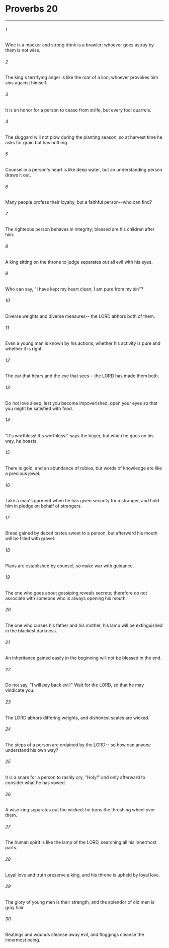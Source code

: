 # Proverbs 20
***



###### 1 
Wine is a mocker and strong drink is a brawler; whoever goes astray by them is not wise. 

###### 2 
The king's terrifying anger is like the roar of a lion; whoever provokes him sins against himself. 

###### 3 
It is an honor for a person to cease from strife, but every fool quarrels. 

###### 4 
The sluggard will not plow during the planting season, so at harvest time he asks for grain but has nothing. 

###### 5 
Counsel in a person's heart is like deep water, but an understanding person draws it out. 

###### 6 
Many people profess their loyalty, but a faithful person--who can find? 

###### 7 
The righteous person behaves in integrity; blessed are his children after him. 

###### 8 
A king sitting on the throne to judge separates out all evil with his eyes. 

###### 9 
Who can say, "I have kept my heart clean; I am pure from my sin"? 

###### 10 
Diverse weights and diverse measures-- the LORD abhors both of them. 

###### 11 
Even a young man is known by his actions, whether his activity is pure and whether it is right. 

###### 12 
The ear that hears and the eye that sees-- the LORD has made them both. 

###### 13 
Do not love sleep, lest you become impoverished; open your eyes so that you might be satisfied with food. 

###### 14 
"It's worthless! It's worthless!" says the buyer, but when he goes on his way, he boasts. 

###### 15 
There is gold, and an abundance of rubies, but words of knowledge are like a precious jewel. 

###### 16 
Take a man's garment when he has given security for a stranger, and hold him in pledge on behalf of strangers. 

###### 17 
Bread gained by deceit tastes sweet to a person, but afterward his mouth will be filled with gravel. 

###### 18 
Plans are established by counsel, so make war with guidance. 

###### 19 
The one who goes about gossiping reveals secrets; therefore do not associate with someone who is always opening his mouth. 

###### 20 
The one who curses his father and his mother, his lamp will be extinguished in the blackest darkness. 

###### 21 
An inheritance gained easily in the beginning will not be blessed in the end. 

###### 22 
Do not say, "I will pay back evil!" Wait for the LORD, so that he may vindicate you. 

###### 23 
The LORD abhors differing weights, and dishonest scales are wicked. 

###### 24 
The steps of a person are ordained by the LORD-- so how can anyone understand his own way? 

###### 25 
It is a snare for a person to rashly cry, "Holy!" and only afterward to consider what he has vowed. 

###### 26 
A wise king separates out the wicked; he turns the threshing wheel over them. 

###### 27 
The human spirit is like the lamp of the LORD, searching all his innermost parts. 

###### 28 
Loyal love and truth preserve a king, and his throne is upheld by loyal love. 

###### 29 
The glory of young men is their strength, and the splendor of old men is gray hair. 

###### 30 
Beatings and wounds cleanse away evil, and floggings cleanse the innermost being.
